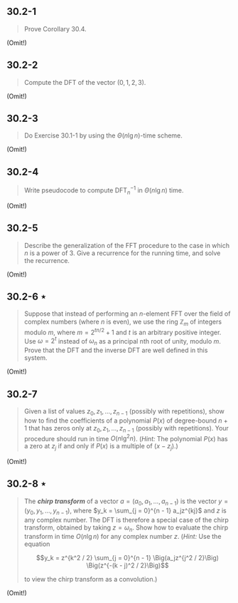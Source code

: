 ## 30.2-1

> Prove Corollary 30.4.

(Omit!)

## 30.2-2

> Compute the $\text{DFT}$ of the vector $(0, 1, 2, 3)$.

(Omit!)

## 30.2-3

> Do Exercise 30.1-1 by using the $\Theta(n\lg n)$-time scheme.

(Omit!)

## 30.2-4

> Write pseudocode to compute $\text{DFT}_n^{-1}$ in $\Theta(n\lg n)$ time.

(Omit!)

## 30.2-5

> Describe the generalization of the $\text{FFT}$ procedure to the case in which $n$ is a power of $3$. Give a recurrence for the running time, and solve the recurrence.

(Omit!)

## 30.2-6 $\star$

> Suppose that instead of performing an $n$-element $\text{FFT}$ over the field of complex numbers (where $n$ is even), we use the ring $\mathbb Z_m$ of integers modulo $m$, where $m = 2^{tn / 2} + 1$ and $t$ is an arbitrary positive integer. Use $\omega = 2^t$ instead of $\omega_n$ as a principal nth root of unity, modulo $m$. Prove that the $\text{DFT}$ and the inverse $\text{DFT}$ are well defined in this system.

(Omit!)

## 30.2-7

> Given a list of values $z_0, z_1, \dots, z_{n - 1}$ (possibly with repetitions), show how to find the coefficients of a polynomial $P(x)$ of degree-bound $n + 1$ that has zeros only at $z_0, z_1, \dots, z_{n - 1}$ (possibly with repetitions). Your procedure should run in time $O(n\lg^2 n)$. ($\textit{Hint:}$ The polynomial $P(x)$ has a zero at $z_j$ if and only if $P(x)$ is a multiple of $(x - z_j)$.)

(Omit!)

## 30.2-8 $\star$

> The ***chirp transform*** of a vector $a = (a_0, a_1, \dots, a_{n - 1})$ is the vector $y = (y_0, y_1, \dots, y_{n - 1})$, where $y_k = \sum_{j = 0}^{n - 1} a_jz^{kj}$ and $z$ is any complex number. The $\text{DFT}$ is therefore a special case of the chirp transform, obtained by taking $z = \omega_n$. Show how to evaluate the chirp transform in time $O(n\lg n)$ for any complex number $z$. ($\textit{Hint:}$ Use the equation
> 
> $$y_k = z^{k^2 / 2} \sum_{j = 0}^{n - 1} \Big(a_jz^{j^2 / 2}\Big) \Big(z^{-(k - j)^2 / 2}\Big)$$
> 
> to view the chirp transform as a convolution.)

(Omit!)
